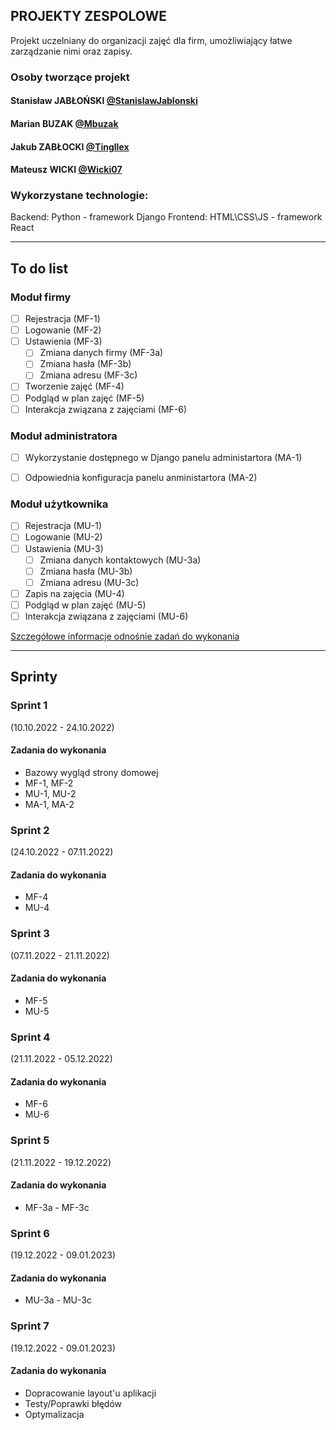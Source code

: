 
## PROJEKTY ZESPOLOWE

Projekt uczelniany do organizacji zajęć dla firm, umożliwiający łatwe zarządzanie nimi oraz zapisy.

### Osoby tworzące projekt
#### Stanisław JABŁOŃSKI [@StanislawJablonski](https://github.com/StanislawJablonski)
#### Marian BUZAK [@Mbuzak](https://github.com/Mbuzak)
#### Jakub ZABŁOCKI [@Tingllex](https://github.com/Tingllex)
#### Mateusz WICKI [@Wicki07](https://github.com/Wicki07)

### Wykorzystane technologie:

Backend: Python - framework Django
Frontend: HTML\CSS\JS - framework React

---


## To do list

### **Moduł firmy**
- [ ] Rejestracja (MF-1)
- [ ] Logowanie (MF-2)
- [ ] Ustawienia (MF-3)
  - [ ] Zmiana danych firmy (MF-3a)
  - [ ] Zmiana hasła (MF-3b)
  - [ ] Zmiana adresu (MF-3c)
- [ ] Tworzenie zajęć (MF-4)
- [ ] Podgląd w plan zajęć (MF-5)
- [ ] Interakcja związana z zajęciami (MF-6)

### **Moduł administratora**
- [ ] Wykorzystanie dostępnego w Django panelu administartora (MA-1)
- [ ] Odpowiednia konfiguracja panelu anministartora (MA-2)


### **Moduł użytkownika**
- [ ] Rejestracja (MU-1)
- [ ] Logowanie (MU-2)
- [ ] Ustawienia (MU-3)
  - [ ] Zmiana danych kontaktowych (MU-3a)
  - [ ] Zmiana hasła (MU-3b)
  - [ ] Zmiana adresu (MU-3c)
- [ ] Zapis na zajęcia (MU-4)
- [ ] Podgląd w plan zajęć (MU-5)
- [ ] Interakcja związana z zajęciami (MU-6)

[Szczegółowe informacje odnośnie zadań do wykonania](https://docs.google.com/document/d/1dR-Q93KFs1qm4idx1WcPbvwfQXEifeeVrZJvhbyHjkQ/edit?usp=sharing)


---


## Sprinty

### **Sprint 1**
(10.10.2022 - 24.10.2022)

#### Zadania do wykonania 
- Bazowy wygląd strony domowej
- MF-1, MF-2
- MU-1, MU-2
- MA-1, MA-2


### **Sprint 2**
(24.10.2022 - 07.11.2022)

#### Zadania do wykonania 
- MF-4
- MU-4


### **Sprint 3**
(07.11.2022 - 21.11.2022)

#### Zadania do wykonania 
- MF-5
- MU-5


### **Sprint 4**
(21.11.2022 - 05.12.2022)

#### Zadania do wykonania 
- MF-6
- MU-6


### **Sprint 5**
(21.11.2022 - 19.12.2022)

#### Zadania do wykonania 
- MF-3a - MF-3c


### **Sprint 6**
(19.12.2022 - 09.01.2023)

#### Zadania do wykonania 
- MU-3a - MU-3c


### **Sprint 7**
(19.12.2022 - 09.01.2023)

#### Zadania do wykonania 
- Dopracowanie layout'u aplikacji
- Testy/Poprawki błędów
- Optymalizacja

